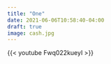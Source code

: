 ```yaml
---
title: "One"
date: 2021-06-06T10:58:40-04:00
draft: true
image: cash.jpg
---
```


{{< youtube Fwq022kueyI >}} 

